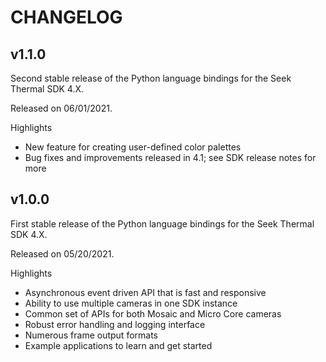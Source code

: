 # CHANGELOG

## v1.1.0

Second stable release of the Python language bindings for the Seek Thermal SDK 4.X.

Released on 06/01/2021.

Highlights
* New feature for creating user-defined color palettes
* Bug fixes and improvements released in 4.1; see SDK release notes for more

## v1.0.0

First stable release of the Python language bindings for the Seek Thermal SDK 4.X.

Released on 05/20/2021.

Highlights
* Asynchronous event driven API that is fast and responsive
* Ability to use multiple cameras in one SDK instance
* Common set of APIs for both Mosaic and Micro Core cameras
* Robust error handling and logging interface
* Numerous frame output formats
* Example applications to learn and get started
